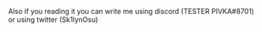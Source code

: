 
<!---
Rayzenbtw/Rayzenbtw is a ✨ special ✨ repository because its `README.md` (this file) appears on your GitHub profile.
You can click the Preview link to take a look at your changes.
--->
Also if you reading it you can write me using discord (TESTER PIVKA#8701) or using twitter (Sk1lynOsu)
